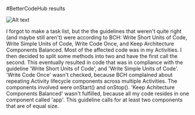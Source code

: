 #BetterCodeHub results

![Alt text](/docs/BetterCodeHubDebate.png?raw=true "BCH")

I forgot to make a task list, but the the guidelines that weren't quite right (and maybe still aren't) were according
to BCH: Write Short Units of Code, Write Simple Units of Code, Write Code Once, and Keep Architecture Components
Balanced. Most of the affected code was in my Activities. I then decided to split some methods into two and have the 
first call the second. This eventually resulted in code that was in compliance with the guideline 'Write Short Units of
Code', and 'Write Simple Units of Code'. 'Write Code Once' wasn't checked, because BCH complained about repeating 
Activity lifecycle components across multiple Activities. The components involved were onStart() and onStop().
'Keep Achitecture Components Balanced' wasn't fulfilled, because all my code resides in one component called 'app'.
This guideline calls for at least two components that are of equal size. 